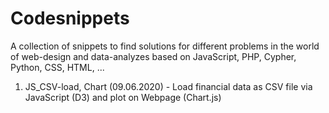 # Codesnippets

A collection of snippets to find solutions for different problems in the world of web-design and data-analyzes based on JavaScript, PHP, Cypher, Python, CSS, HTML, ...

1. JS_CSV-load, Chart (09.06.2020) - Load financial data as CSV file via JavaScript (D3) and plot on Webpage (Chart.js)
